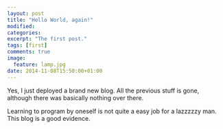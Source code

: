 ```yaml
---
layout: post
title: "Hello World, again!"
modified:
categories: 
excerpt: "The first post."
tags: [first]
comments: true
image:
  feature: lamp.jpg
date: 2014-11-08T15:50:00+01:00
---
```

Yes, I just deployed a brand new blog. All the previous stuff is gone, although there was basically nothing over there.

Learning to program by oneself is not quite a easy job for a lazzzzzy man. This blog is a good evidence.
